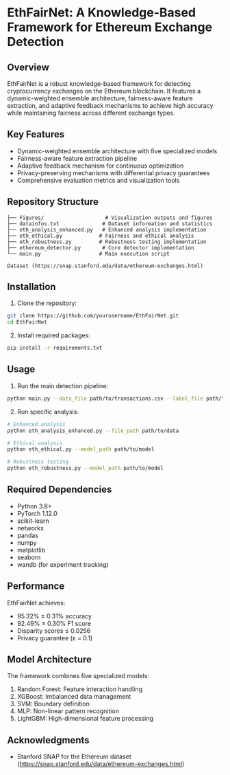 # EthFairNet: A Knowledge-Based Framework for Ethereum Exchange Detection

## Overview

EthFairNet is a robust knowledge-based framework for detecting cryptocurrency exchanges on the Ethereum blockchain. It features a dynamic-weighted ensemble architecture, fairness-aware feature extraction, and adaptive feedback mechanisms to achieve high accuracy while maintaining fairness across different exchange types.

## Key Features

- Dynamic-weighted ensemble architecture with five specialized models
- Fairness-aware feature extraction pipeline
- Adaptive feedback mechanism for continuous optimization
- Privacy-preserving mechanisms with differential privacy guarantees
- Comprehensive evaluation metrics and visualization tools

## Repository Structure

```
├── Figures/                    # Visualization outputs and figures
├── datainfos.txt              # Dataset information and statistics
├── eth_analysis_enhanced.py   # Enhanced analysis implementation
├── eth_ethical.py            # Fairness and ethical analysis
├── eth_robustness.py         # Robustness testing implementation
├── ethereum_detector.py       # Core detector implementation
└── main.py                   # Main execution script

Dataset (https://snap.stanford.edu/data/ethereum-exchanges.html)
```

## Installation

1. Clone the repository:
```bash
git clone https://github.com/yourusername/EthFairNet.git
cd EthFairNet
```

2. Install required packages:
```bash
pip install -r requirements.txt
```

## Usage

1. Run the main detection pipeline:
```bash
python main.py --data_file path/to/transactions.csv --label_file path/to/labels.csv
```

2. Run specific analysis:
```bash
# Enhanced analysis
python eth_analysis_enhanced.py --file_path path/to/data

# Ethical analysis
python eth_ethical.py --model_path path/to/model

# Robustness testing
python eth_robustness.py --model_path path/to/model
```

## Required Dependencies

- Python 3.8+
- PyTorch 1.12.0
- scikit-learn
- networkx
- pandas
- numpy
- matplotlib
- seaborn
- wandb (for experiment tracking)

## Performance

EthFairNet achieves:
- 95.32% ± 0.31% accuracy
- 92.49% ± 0.30% F1 score
- Disparity scores ≤ 0.0256
- Privacy guarantee (ε = 0.1)

## Model Architecture

The framework combines five specialized models:
1. Random Forest: Feature interaction handling
2. XGBoost: Imbalanced data management
3. SVM: Boundary definition
4. MLP: Non-linear pattern recognition
5. LightGBM: High-dimensional feature processing


## Acknowledgments

- Stanford SNAP for the Ethereum dataset (https://snap.stanford.edu/data/ethereum-exchanges.html)
